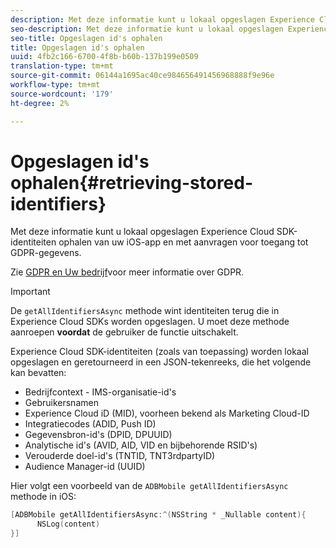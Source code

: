 ```yaml
---
description: Met deze informatie kunt u lokaal opgeslagen Experience Cloud SDK-identiteiten ophalen van uw iOS-app en met aanvragen voor toegang tot GDPR-gegevens.
seo-description: Met deze informatie kunt u lokaal opgeslagen Experience Cloud SDK-identiteiten ophalen van uw iOS-app en met aanvragen voor toegang tot GDPR-gegevens.
seo-title: Opgeslagen id's ophalen
title: Opgeslagen id's ophalen
uuid: 4fb2c166-6700-4f8b-b60b-137b199e0509
translation-type: tm+mt
source-git-commit: 06144a1695ac40ce984656491456968888f9e96e
workflow-type: tm+mt
source-wordcount: '179'
ht-degree: 2%

---
```



# Opgeslagen id&#39;s ophalen{#retrieving-stored-identifiers}

Met deze informatie kunt u lokaal opgeslagen Experience Cloud SDK-identiteiten ophalen van uw iOS-app en met aanvragen voor toegang tot GDPR-gegevens.

Zie [GDPR en Uw bedrijf](https://www.adobe.com/nl/privacy/general-data-protection-regulation.html)voor meer informatie over GDPR.

>[!IMPORTANT]
>
>De `getAllIdentifiersAsync` methode wint identiteiten terug die in Experience Cloud SDKs worden opgeslagen. U moet deze methode aanroepen **voordat** de gebruiker de functie uitschakelt.

Experience Cloud SDK-identiteiten (zoals van toepassing) worden lokaal opgeslagen en geretourneerd in een JSON-tekenreeks, die het volgende kan bevatten:

* Bedrijfcontext - IMS-organisatie-id&#39;s
* Gebruikersnamen
* Experience Cloud iD (MID), voorheen bekend als Marketing Cloud-ID
* Integratiecodes (ADID, Push ID)
* Gegevensbron-id&#39;s (DPID, DPUUID)
* Analytische id&#39;s (AVID, AID, VID en bijbehorende RSID&#39;s)
* Verouderde doel-id&#39;s (TNTID, TNT3rdpartyID)
* Audience Manager-id (UUID)

Hier volgt een voorbeeld van de `ADBMobile getAllIdentifiersAsync` methode in iOS:

```objective-c
[ADBMobile getAllIdentifiersAsync:^(NSString * _Nullable content){
      NSLog(content) 
}]
```

